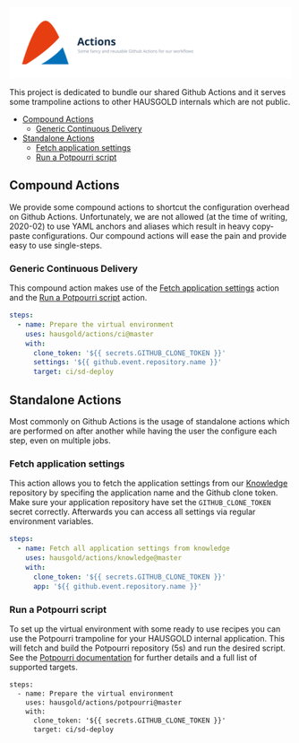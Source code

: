 ![Actions](doc/assets/project.svg)

This project is dedicated to bundle our shared Github Actions and it serves
some trampoline actions to other HAUSGOLD internals which are not public.

- [Compound Actions](#compound-actions)
  - [Generic Continuous Delivery](#generic-continuous-delivery)
- [Standalone Actions](#standalone-actions)
  - [Fetch application settings](#fetch-application-settings)
  - [Run a Potpourri script](#run-a-potpourri-script)

## Compound Actions

We provide some compound actions to shortcut the configuration overhead on
Github Actions. Unfortunately, we are not allowed (at the time of writing,
2020-02) to use YAML anchors and aliases which result in heavy copy-paste
configurations. Our compound actions will ease the pain and provide easy to use
single-steps.

### Generic Continuous Delivery

This compound action makes use of the [Fetch application
settings](#fetch-application-settings) action and the [Run a Potpourri
script](#run-a-potpourri-script) action.

```yaml
steps:
  - name: Prepare the virtual environment
    uses: hausgold/actions/ci@master
    with:
      clone_token: '${{ secrets.GITHUB_CLONE_TOKEN }}'
      settings: '${{ github.event.repository.name }}'
      target: ci/sd-deploy
```

## Standalone Actions

Most commonly on Github Actions is the usage of standalone actions which are
performed on after another while having the user the configure each step, even
on multiple jobs.

### Fetch application settings

This action allows you to fetch the application settings from our
[Knowledge](https://github.com/hausgold/knowledge) repository by specifing the
application name and the Github clone token. Make sure your application
repository have set the `GITHUB_CLONE_TOKEN` secret correctly. Afterwards you
can access all settings via regular environment variables.

```yaml
steps:
  - name: Fetch all application settings from knowledge
    uses: hausgold/actions/knowledge@master
    with:
      clone_token: '${{ secrets.GITHUB_CLONE_TOKEN }}'
      app: '${{ github.event.repository.name }}'
```

### Run a Potpourri script

To set up the virtual environment with some ready to use recipes you can use
the Potpourri trampoline for your HAUSGOLD internal application. This will
fetch and build the Potpourri repository (5s) and run the desired script. See
the [Potpourri documentation](https://github.com/hausgold/potpourri) for
further details and a full list of supported targets.

```
steps:
  - name: Prepare the virtual environment
    uses: hausgold/actions/potpourri@master
    with:
      clone_token: '${{ secrets.GITHUB_CLONE_TOKEN }}'
      target: ci/sd-deploy
```
